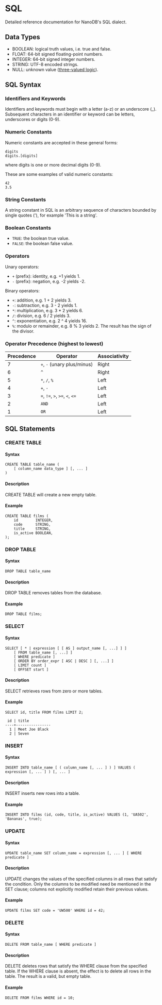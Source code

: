 # SQL
Detailed reference documentation for NanoDB's SQL dialect.

## Data Types
* BOOLEAN: logical truth values, i.e. true and false.
* FLOAT: 64-bit signed floating-point numbers.
* INTEGER: 64-bit signed integer numbers.
* STRING: UTF-8 encoded strings.
* NULL: unknown value ([three-valued logic](https://en.wikipedia.org/wiki/Three-valued_logic)).

## SQL Syntax

### Identifiers and Keywords
Identifiers and keywords must begin with a letter (a-z) or an underscore (_). 
Subsequent characters in an identifier or keyword can be letters, underscores or digits (0-9).

### Numeric Constants
Numeric constants are accepted in these general forms:
```
digits
digits.[digits]
```
where digits is one or more decimal digits (0-9).

These are some examples of valid numeric constants:
```
42
3.5
```

### String Constants
A string constant in SQL is an arbitrary sequence of characters bounded by single quotes ('), for example 'This is a string'.

### Boolean Constants

* `TRUE`: the boolean true value.
* `FALSE`: the boolean false value.

### Operators

Unary operators:

* `+` (prefix): identity, e.g. +1 yields 1.
* `-` (prefix): negation, e.g. -2 yields -2.

Binary operators:

* `+`: addition, e.g. 1 + 2 yields 3.
* `-`: subtraction, e.g. 3 - 2 yields 1.
* `*`: multiplication, e.g. 3 * 2 yields 6.
* `/`: division, e.g. 6 / 2 yields 3.
* `^`: exponentiation, e.g. 2 ^ 4 yields 16.
* `%`: modulo or remainder, e.g. 8 % 3 yields 2. The result has the sign of the divisor.

### Operator Precedence (highest to lowest)

| Precedence | Operator                        | Associativity |
| ---------- | ------------------------------- | ------------- |
| 7          | `+`, `-` (unary plus/minus)     | Right         |
| 6          | `^`                             | Right         |
| 5          | `*`, `/`, `%`                   | Left          |
| 4          | `+`, `-`                        | Left          |
| 3          | `=`, `!=`, `>`, `>=`, `<`, `<=` | Left          |
| 2          | `AND`                           | Left          |
| 1          | `OR`                            | Left          |

## SQL Statements


### CREATE TABLE

#### Syntax
```
CREATE TABLE table_name (
    [ column_name data_type ] [, ... ]
)
```

#### Description
CREATE TABLE will create a new empty table.

#### Example
```
CREATE TABLE films (
    id        INTEGER,
    code      STRING,
    title     STRING,
    is_active BOOLEAN,
);
```

### DROP TABLE

#### Syntax
```
DROP TABLE table_name
```

#### Description
DROP TABLE removes tables from the database.

#### Example
```
DROP TABLE films;
```

### SELECT

#### Syntax
```
SELECT [ * | expression [ [ AS ] output_name [, ...] ] ]
    [ FROM table_name [, ...] ]
    [ WHERE predicate ]
    [ ORDER BY order_expr [ ASC | DESC ] [, ...] ]
    [ LIMIT count ]
    [ OFFSET start ]
```

#### Description
SELECT retrieves rows from zero or more tables.

#### Example
```
SELECT id, title FROM films LIMIT 2;

 id | title
----+----------------
  1 | Meet Joe Black 
  2 | Seven 
```

### INSERT

#### Syntax
```
INSERT INTO table_name [ ( column_name [, ... ] ) ] VALUES ( expression [, ... ] ) [, ... ]
```

#### Description
INSERT inserts new rows into a table.

#### Example
```
INSERT INTO films (id, code, title, is_active) VALUES (1, 'UA502', 'Bananas', true);
```

### UPDATE

#### Syntax
```
UPDATE table_name SET column_name = expression [, ... ] [ WHERE predicate ]
```

#### Description
UPDATE changes the values of the specified columns in all rows that satisfy the condition. 
Only the columns to be modified need be mentioned in the SET clause; columns not explicitly modified retain their previous values.

#### Example
```
UPDATE films SET code = 'UW500' WHERE id = 42;
```

### DELETE

#### Syntax
```
DELETE FROM table_name [ WHERE predicate ]
```

#### Description
DELETE deletes rows that satisfy the WHERE clause from the specified table. 
If the WHERE clause is absent, the effect is to delete all rows in the table. The result is a valid, but empty table.

#### Example
```
DELETE FROM films WHERE id = 10;
```
